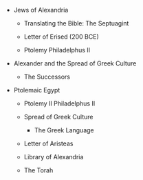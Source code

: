 -   Jews of Alexandria

    -   Translating the Bible: The Septuagint

    -   Letter of Erised (200 BCE)

    -   Ptolemy Philadelphus II

-   Alexander and the Spread of Greek Culture

    -   The Successors

-   Ptolemaic Egypt

    -   Ptolemy II Philadelphus II

    -   Spread of Greek Culture

        -   The Greek Language

    -   Letter of Aristeas

    -   Library of Alexandria

    -   The Torah
